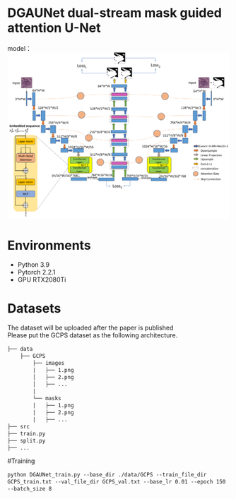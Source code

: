 # DGAUNet dual-stream mask guided attention U-Net
model：
![image](images/1.png)
# Environments
* Python 3.9
* Pytorch 2.2.1
* GPU RTX2080Ti
# Datasets
The dataset will be uploaded after the paper is published  
Please put the GCPS dataset as the following architecture.
```
├── data
    ├── GCPS
        ├── images
        |   ├── 1.png
        │   ├── 2.png
        │   ├── ...
        |
        └── masks
        |   ├── 1.png
        |   ├── 2.png
        |   ├── ...
├── src
├── train.py
├── split.py
├── ...
```
#Training
```
python DGAUNet_train.py --base_dir ./data/GCPS --train_file_dir GCPS_train.txt --val_file_dir GCPS_val.txt --base_lr 0.01 --epoch 150 --batch_size 8
```

